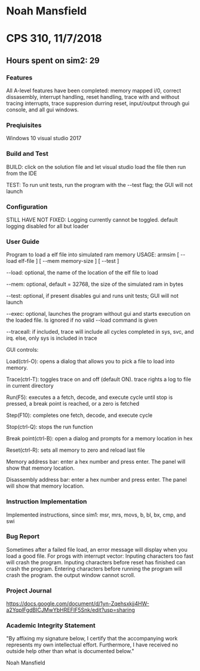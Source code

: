 # Noah Mansfield
# CPS 310, 11/7/2018
## Hours spent on sim2: 29

### **Features**
All A-level features have been completed: memory mapped i/0, correct dissasembly, interrupt handling, reset handling, trace with and without tracing interrupts, trace suppresion durring reset, input/output through gui console, and all gui windows. 

### **Preqiuisites**
Windows 10
visual studio 2017
### __Build and Test__
BUILD:
click on the solution file and let visual studio load the file then run from the IDE

TEST:
To run unit tests, run the program with the --test flag; the GUI will not launch
### **Configuration**
STILL HAVE NOT FIXED: Logging currently cannot be toggled. default logging disabled for all but loader

### **User Guide**
Program to load a elf file into simulated ram memory
USAGE: armsim [ --load elf-file ] [ --mem memory-size ] [ --test ]
    
--load: optional, the name of the location of the elf file to load
    
--mem: optional, default = 32768, the size of the simulated ram in bytes
    
--test: optional, if present disables gui and runs unit tests; GUI will not launch

--exec: optional, launches the program without gui and starts execution on the loaded file. Is ignored if no valid --load command is given

--traceall: if included, trace will include all cycles completed in sys, svc, and irq. else, only sys is included in trace

GUI controls:

Load(ctrl-O): opens a dialog that allows you to pick a file to load into memory.

Trace(ctrl-T): toggles trace on and off (default ON). trace rights a log to file in current directory

Run(F5): executes a a fetch, decode, and execute cycle until stop is pressed, a break point is reached, or a zero is fetched

Step(F10): completes one fetch, decode, and execute cycle

Stop(ctrl-Q): stops the run function

Break point(ctrl-B): open a dialog and prompts for a memory location in hex 

Reset(ctrl-R): sets all memory to zero and reload last file

Memory address bar: enter a hex number and press enter. The panel will show that memory location.

Disassembly address bar: enter a hex number and press enter. The panel will show that memory location.

### **Instruction Implementation**
Implemented instructions, since sim1: msr, mrs, movs, b, bl, bx, cmp, and swi



### **Bug Report**
Sometimes after a failed file load, an error message will display when you load a good file. 
For progs with interrupt vector:
Inputing characters too fast will crash the program. Inputing characters before reset has finished can crash the program. Entering characters before running the program will crash the program. 
the output window cannot scroll. 
### **Project Journal**
https://docs.google.com/document/d/1yn-Zqehsxkjj4HW-a2YqplFgdBICJMwYbHREFIF5Snk/edit?usp=sharing
### **Academic Integrity Statement**
"By affixing my signature below, I certify that the accompanying work represents my own intellectual effort. Furthermore, I have received no outside help other than what is documented below."

Noah Mansfield
